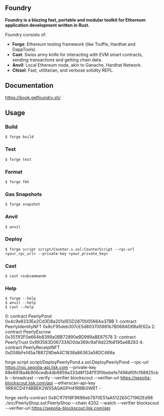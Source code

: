## Foundry

**Foundry is a blazing fast, portable and modular toolkit for Ethereum application development written in Rust.**

Foundry consists of:

-   **Forge**: Ethereum testing framework (like Truffle, Hardhat and DappTools).
-   **Cast**: Swiss army knife for interacting with EVM smart contracts, sending transactions and getting chain data.
-   **Anvil**: Local Ethereum node, akin to Ganache, Hardhat Network.
-   **Chisel**: Fast, utilitarian, and verbose solidity REPL.

## Documentation

https://book.getfoundry.sh/

## Usage

### Build

```shell
$ forge build
```

### Test

```shell
$ forge test
```

### Format

```shell
$ forge fmt
```

### Gas Snapshots

```shell
$ forge snapshot
```

### Anvil

```shell
$ anvil
```

### Deploy

```shell
$ forge script script/Counter.s.sol:CounterScript --rpc-url <your_rpc_url> --private-key <your_private_key>
```

### Cast

```shell
$ cast <subcommand>
```

### Help

```shell
$ forge --help
$ anvil --help
$ cast --help
```



0: contract PeerlyPond 0x4c9e8333Ee2Cd3D8a201a1E5D287000566Aa37BB
1: contract PeerlyIdentityNFT 0x8cF95deb307cE5d803705981b7B068AD6Ba1E62a
2: contract PeerlyEscrow 0x3511f2F0e664b8399a0BB72890eBD989aBE87578
3: contract PeerlyTrust 0x993583D06733AD0da369c9aF8d22fb8195a4B283
4: contract PeerlyReceiptNFT 0xD58bFe145a7B8729DeA4C1838a86363a58DC469a


forge script script/DeployPeerlyPond.s.sol:DeployPeerlyPond     --rpc-url https://rpc.sepolia-api.lisk.com     --private-key 68e8918a4b906cedb4db9859a333d8f134f1f3f0bebefe7496df0fcf88925cbb     --broadcast     --verify --verifier blockscout --verifier-url https://sepolia-blockscout.lisk.com/api     --etherscan-api-key  1IRRXCD4Y4BBEK2WS5AGAGPH41R8BI3WRT -

forge verify-contract 0x8C1f7918F9686eb7970E51aA5122b5C71962Ed98 ./src/PeerlyShop.sol:PeerlyShop --chain 4202 --watch --verifier blockscout --verifier-url https://sepolia-blockscout.lisk.com/api


